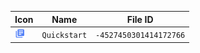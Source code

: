 | Icon | Name | File ID |
| ---  | ---  | ---     |
| ![](Quickstart.png) | `Quickstart` | `-4527450301414172766` |
